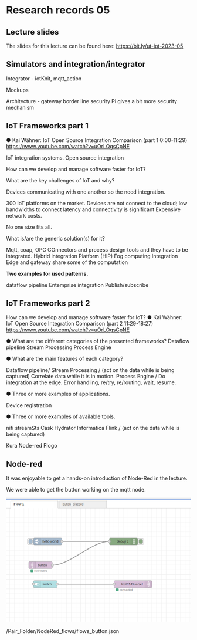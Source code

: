 # Research records 05

## Lecture slides

The slides for this lecture can be found here: https://bit.ly/ut-iot-2023-05

## Simulators and integration/integrator

Integrator - iotKnit, mqtt_action


Mockups

Architecture - gateway border line security
Pi gives a bit more security mechanism

## IoT Frameworks part 1

● Kai Wähner: IoT Open Source Integration
Comparison (part 1 0:00-11:29)
https://www.youtube.com/watch?v=uOrLOgsCpNE

IoT integration systems.
Open source integration

How can we develop and manage software faster for IoT?



What are the key challenges of IoT and why?

Devices communicating with one another so the need integration. 


300 IoT platforms on the market.
Devices are not connect to the cloud;
low bandwidths to connect
latency and connectivity is significant
Expensive network costs. 

No one size fits all. 


What is/are the generic solution(s) for it?

Mqtt, coap, OPC
COnnectors and process design tools and they have to be integrated. 
Hybrid integration Platform (HIP)
Fog computing
Integration
Edge and gateway share some of the computation

**Two examples for used patterns.**

dataflow pipeline
Entemprise integration
Publish/subscribe 

## IoT Frameworks part 2
How can we develop and manage software faster for IoT?
● Kai Wähner: IoT Open Source Integration Comparison
(part 2 11:29-18:27)
https://www.youtube.com/watch?v=uOrLOgsCpNE


● What are the different categories of the presented
frameworks?
Dataflow pipeline
Stream Processing 
Process Engine

● What are the main features of each category?

Dataflow pipeline/
Stream Processing / (act on the data while is being captured) Correlate data while it is in motion.
Process Engine / Do integration at the edge. Error handling, re/try, re/routing, wait, resume.


● Three or more examples of applications.

Device registration

● Three or more examples of available tools.

nifi
streamSts
Cask Hydrator
Informatica
Flink / (act on the data while is being captured)

Kura
Node-red
Flogo


## Node-red

It was enjoyable to get a hands-on introduction of Node-Red in the lecture. 

We were able to get the button working on the mqtt node. 

![alt text](../../pictures/node-red_flow.png "Node-red flow")

/Pair_Folder/NodeRed_flows/flows_button.json
